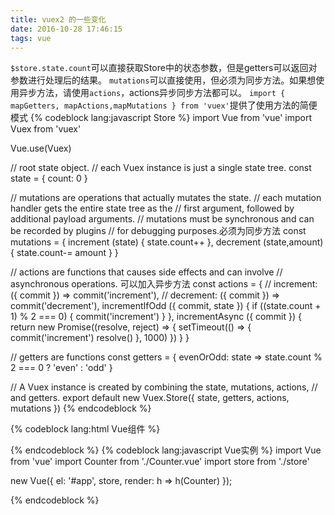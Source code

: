 ```yaml
---
title: vuex2 的一些变化
date: 2016-10-28 17:46:15
tags: vue
---
```


`` $store.state.count ``可以直接获取Store中的状态参数，但是getters可以返回对参数进行处理后的结果。
``mutations``可以直接使用，但必须为同步方法。如果想使用异步方法，请使用``actions``，actions异步同步方法都可以。
``import { mapGetters, mapActions,mapMutations } from 'vuex'``提供了使用方法的简便模式
{%  codeblock lang:javascript Store %}
import Vue from 'vue'
import Vuex from 'vuex'

Vue.use(Vuex)

// root state object.
// each Vuex instance is just a single state tree.
const state = {
  count: 0
}

// mutations are operations that actually mutates the state.
// each mutation handler gets the entire state tree as the
// first argument, followed by additional payload arguments.
// mutations must be synchronous and can be recorded by plugins
// for debugging purposes.必须为同步方法
const mutations = {
  increment (state) {
    state.count++
  },
  decrement (state,amount) {
    state.count-= amount
  }
}

// actions are functions that causes side effects and can involve
// asynchronous operations. 可以加入异步方法
const actions = {
  // increment: ({ commit }) => commit('increment'),
  // decrement: ({ commit }) => commit('decrement'),
  incrementIfOdd ({ commit, state }) {
    if ((state.count + 1) % 2 === 0) {
      commit('increment')
    }
  },
  incrementAsync ({ commit }) {
    return new Promise((resolve, reject) => {
      setTimeout(() => {
        commit('increment')
        resolve()
      }, 1000)
    })
  }
}

// getters are functions
const getters = {
  evenOrOdd: state => state.count % 2 === 0 ? 'even' : 'odd'
}

// A Vuex instance is created by combining the state, mutations, actions,
// and getters.
export default new Vuex.Store({
  state,
  getters,
  actions,
  mutations
})
{% endcodeblock %}
<!--more-->
{%  codeblock lang:html Vue组件 %}
<template>
  <div id="app">
    \为转义字符，请忽略
    Clicked: \{\{ $store.state.count \}\} times, count is \{\{ evenOrOdd \}\}.
    <button @click="increment">+</button>
    <button @click="decrement(2)">-</button>
    <button @click="incrementIfOdd">Increment if odd</button>
    <button @click="incrementAsync">Increment async</button>
  </div>
</template>

<script>
import { mapGetters, mapActions,mapMutations } from 'vuex'
export default {
  computed: mapGetters([
    'evenOrOdd'
  ]),
  methods: {
    ...mapMutations([
      'increment',
      'decrement',
    ]),
    ...mapActions([
      'incrementIfOdd',
      'incrementAsync'
    ])
  }
}
</script>

{% endcodeblock %}
{%  codeblock lang:javascript Vue实例 %}
import Vue from 'vue'
import Counter from './Counter.vue'
import store from './store'

new Vue({
  el: '#app',
  store,
  render: h => h(Counter)
});

{% endcodeblock %}
